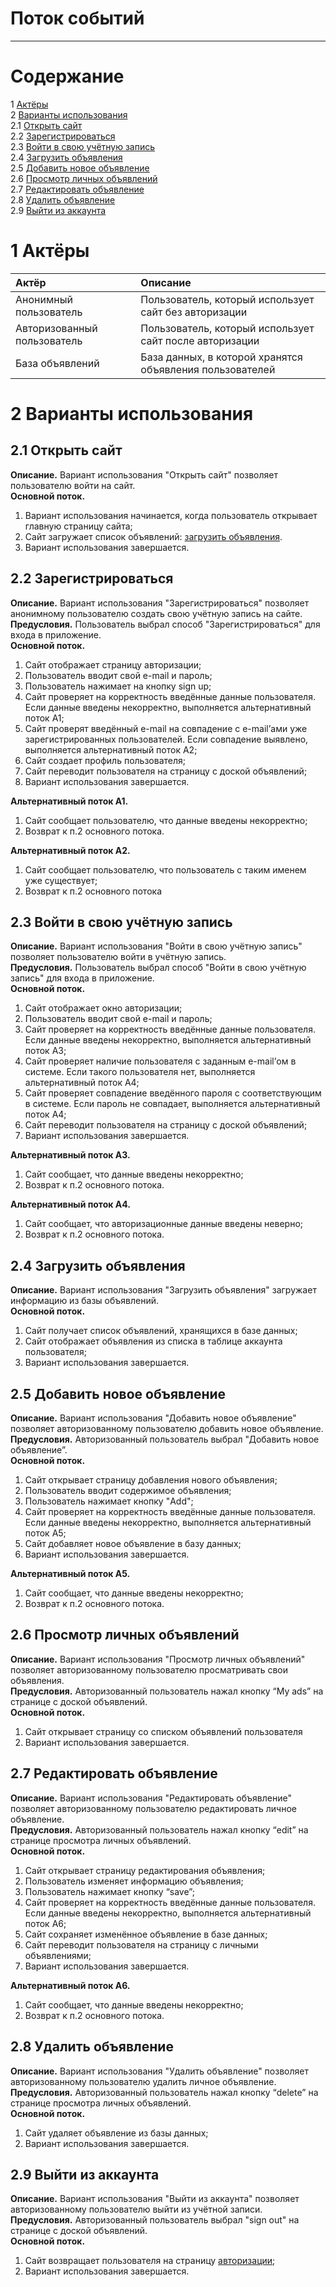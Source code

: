 # Поток событий
---

# Содержание
1 [Актёры](#actors)  
2 [Варианты использования](#use_case)  
2.1 [Открыть сайт](#enter_the_site)  
2.2 [Зарегистрироваться](#reg)  
2.3 [Войти в свою учётную запись](#login)  
2.4 [Загрузить объявления](#load)  
2.5 [Добавить новое объявление](#add)  
2.6 [Просмотр личных объявлений](#view)  
2.7 [Редактировать объявление](#edit)  
2.8 [Удалить объявление](#delete)  
2.9 [Выйти из аккаунта](#logout)  


<a name="actors"/>

# 1 Актёры

| Актёр | Описание |
|:--|:--|
| Анонимный пользователь | Пользователь, который использует сайт без авторизации |
| Авторизованный пользователь | Пользователь, который использует сайт после авторизации |
| База объявлений | База данных, в которой хранятся объявления пользователей |

<a name="use_case"/>

# 2 Варианты использования

<a name="enter_the_site"/>

## 2.1 Открыть сайт

**Описание.** Вариант использования "Открыть сайт" позволяет пользователю войти на сайт.  
**Основной поток.**
1.	Вариант использования начинается, когда пользователь открывает главную страницу сайта;
2.	Сайт загружает список объявлений: [загрузить объявления](#load).
3.	Вариант использования завершается.

<a name="reg"/>

## 2.2 Зарегистрироваться

**Описание.** Вариант использования "Зарегистрироваться" позволяет анонимному пользователю создать свою учётную запись на сайте.  
**Предусловия.** Пользователь выбрал способ "Зарегистрироваться" для входа в приложение.  
**Основной поток.**
1.	Сайт отображает страницу авторизации;
2.	Пользователь вводит свой e-mail и пароль;
3.	Пользователь нажимает на кнопку sign up;
4.	Сайт проверяет на корректность введённые данные пользователя. Если данные введены некорректно, выполняется альтернативный поток А1;
5.	Сайт проверят введённый e-mail на совпадение с e-mail’ами уже зарегистрированных пользователей. Если совпадение выявлено, выполняется альтернативный поток А2;
6.	Сайт создает профиль пользователя;
7.	Сайт переводит пользователя на страницу с доской объявлений;
8.	Вариант использования завершается.

**Альтернативный поток А1.**
1.	Сайт сообщает пользователю, что данные введены некорректно;
2.	Возврат к п.2 основного потока.

**Альтернативный поток А2.**
1.	Сайт сообщает пользователю, что пользователь с таким именем уже существует;
2.	Возврат к п.2 основного потока

<a name="login"/>

## 2.3 Войти в свою учётную запись

**Описание.** Вариант использования "Войти в свою учётную запись" позволяет пользователю войти в учётную запись.  
**Предусловия.** Пользователь выбрал способ "Войти в свою учётную запись" для входа в приложение.   
**Основной поток.**
1.	Сайт отображает окно авторизации;
2.	Пользователь вводит свой e-mail и пароль;
3.	Сайт проверяет на корректность введённые данные пользователя. Если данные введены некорректно, выполняется альтернативный поток А3; 
4.	Сайт проверяет наличие пользователя с заданным e-mail’ом в системе. Если такого пользователя нет, выполняется альтернативный поток А4;
5.	Сайт проверяет совпадение введённого пароля с соответствующим в системе. Если пароль не совпадает, выполняется альтернативный поток А4;
6.	Сайт переводит пользователя на страницу с доской объявлений;
7.	Вариант использования завершается.


**Альтернативный поток А3.**
1.	Сайт сообщает, что данные введены некорректно;
2.	Возврат к п.2 основного потока.

**Альтернативный поток А4.**
1.	Сайт сообщает, что авторизационные данные введены неверно;
2.	Возврат к п.2 основного потока.

<a name="load"/>

## 2.4 Загрузить объявления

**Описание.** Вариант использования "Загрузить объявления" загружает информацию из базы объявлений.  
**Основной поток.**
1.	Сайт получает список объявлений, хранящихся в базе данных;
2.	Сайт отображает объявления из списка в таблице аккаунта пользователя;
3.	Вариант использования завершается.

<a name="add"/>

## 2.5 Добавить новое объявление

**Описание.** Вариант использования "Добавить новое объявление" позволяет авторизованному пользователю добавить новое объявление.  
**Предусловия.** Авторизованный пользователь выбрал "Добавить новое объявление”.   
**Основной поток.**
1.	Сайт открывает страницу добавления нового объявления;
2.	Пользователь вводит содержимое объявления;
3.	Пользователь нажимает кнопку "Add";
4.	Сайт проверяет на корректность введённые данные пользователя. Если данные введены некорректно, выполняется альтернативный поток А5; 
5.	Сайт добавляет новое объявление в базу данных;
6.	Вариант использования завершается.

**Альтернативный поток А5.**
1.	Сайт сообщает, что данные введены некорректно;
2.	Возврат к п.2 основного потока.

<a name="view"/>

## 2.6 Просмотр личных объявлений

**Описание.** Вариант использования "Просмотр личных объявлений" позволяет авторизованному пользователю просматривать свои объявления.  
**Предусловия.** Авторизованный пользователь нажал кнопку “My ads” на странице с доской объявлений.  
**Основной поток.**
1.	Сайт открывает страницу со списком объявлений пользователя
2.	Вариант использования завершается.

<a name="edit"/>

## 2.7 Редактировать объявление

**Описание.** Вариант использования "Редактировать объявление" позволяет авторизованному пользователю редактировать личное объявление.  
**Предусловия.** Авторизованный пользователь нажал кнопку “edit” на странице просмотра личных объявлений.  
**Основной поток.**
1.	Сайт открывает страницу редактирования объявления;
2.	Пользователь изменяет информацию объявления;
3.	Пользователь нажимает кнопку “save”;
4.	Сайт проверяет на корректность введённые данные пользователя. Если данные введены некорректно, выполняется альтернативный поток А6; 
5.	Сайт сохраняет изменённое объявление в базе данных;
6.	Сайт переводит пользователя на страницу c личными объявлениями;
7.	Вариант использования завершается.

**Альтернативный поток А6.**
1.	Сайт сообщает, что данные введены некорректно;
2.	Возврат к п.2 основного потока.

<a name="delete"/>

## 2.8 Удалить объявление

**Описание.** Вариант использования "Удалить объявление" позволяет авторизованному пользователю удалить личное объявление.  
**Предусловия.** Авторизованный пользователь нажал кнопку “delete” на странице просмотра личных объявлений.  
**Основной поток.**
1.	Сайт удаляет объявление из базы данных;
2.	Вариант использования завершается.

<a name="logout"/>

## 2.9 Выйти из аккаунта

**Описание.** Вариант использования "Выйти из аккаунта" позволяет авторизованному пользователю выйти из учётной записи.  
**Предусловия.** Авторизованный пользователь выбрал "sign out" на странице с доской объявлений.  
**Основной поток.**
1.	Сайт возвращает пользователя на страницу [авторизации](#login);
2.	Вариант использования завершается.
